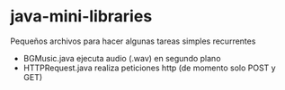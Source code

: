 # java-mini-libraries


Pequeños archivos para hacer algunas tareas simples recurrentes
- BGMusic.java ejecuta audio (.wav) en segundo plano
-	HTTPRequest.java realiza peticiones http (de momento solo POST y GET)
